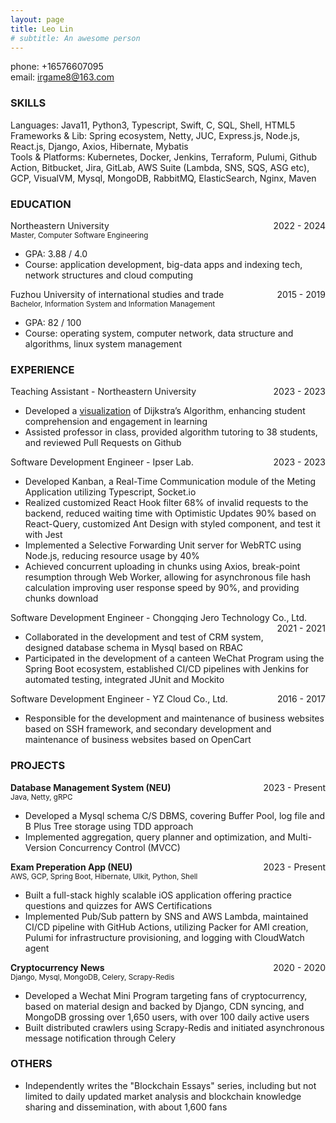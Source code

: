 ```yaml
---
layout: page
title: Leo Lin 
# subtitle: An awesome person
---
```


<!-- <span style="float: right; "><a href="{{ '/assets/resume.pdf' | prepend: site.baseurl }}"><strong>> Download as PDF</strong></a> </span> -->
<!-- <br> -->
phone: +16576607095 <br>
email: irgame8@163.com <br>
<!-- github: [https://github.com/user1684](https://github.com/user1684) -->

### SKILLS
Languages: Java11, Python3, Typescript, Swift, C, SQL, Shell, HTML5 <br>
Frameworks & Lib: Spring ecosystem, Netty, JUC, Express.js, Node.js, React.js, Django, Axios, Hibernate, Mybatis <br>
Tools & Platforms: Kubernetes, Docker, Jenkins, Terraform, Pulumi, Github Action, Bitbucket, Jira, GitLab, AWS Suite (Lambda, SNS, SQS, ASG etc), GCP, VisualVM, Mysql, MongoDB, RabbitMQ, ElasticSearch, Nginx, Maven <br>

### EDUCATION

Northeastern University <span style="float: right; ">2022 - 2024</span>  
<small>Master, Computer Software Engineering</small>
* GPA: 3.88 / 4.0
* Course: application development, big-data apps and indexing tech, network structures and cloud computing

Fuzhou University of international studies and trade <span style="float: right; ">2015 - 2019</span>  
<small>Bachelor, Information System and Information Management</small>
* GPA: 82 / 100
* Course: operating system, computer network, data structure and algorithms, linux system management
  
### EXPERIENCE

Teaching Assistant - Northeastern University <span style="float: right; ">2023 - 2023</span>  
* Developed a [visualization](https://nimble-mochi-a4fe14.netlify.app) of Dijkstra’s Algorithm, enhancing student comprehension and engagement in learning
* Assisted professor in class, provided algorithm tutoring to 38 students, and reviewed Pull Requests on Github
 
Software Development Engineer - Ipser Lab. <span style="float: right; ">2023 - 2023</span>  
* Developed Kanban, a Real-Time Communication module of the Meting Application utilizing Typescript, Socket.io
* Realized customized React Hook filter 68% of invalid requests to the backend, reduced waiting time with Optimistic Updates 90% based on React-Query, customized Ant Design with styled component, and test it with Jest
* Implemented a Selective Forwarding Unit server for WebRTC using Node.js, reducing resource usage by 40%
* Achieved concurrent uploading in chunks using Axios, break-point resumption through Web Worker, allowing for asynchronous file hash calculation improving user response speed by 90%, and providing chunks download

Software Development Engineer - Chongqing Jero Technology Co., Ltd. <span style="float: right; ">2021 - 2021</span>  
* Collaborated in the development and test of CRM system, designed database schema in Mysql based on RBAC
* Participated in the development of a canteen WeChat Program using the Spring Boot ecosystem, established CI/CD pipelines with Jenkins for automated testing, integrated JUnit and Mockito

Software Development Engineer - YZ Cloud Co., Ltd. <span style="float: right; ">2016 - 2017</span>  
* Responsible for the development and maintenance of business websites based on SSH framework, and secondary development and maintenance of business websites based on OpenCart

### PROJECTS
**Database Management System (NEU)** <span style="float: right; ">2023 - Present</span><br>
<small> Java, Netty, gRPC </small> 
* Developed a Mysql schema C/S DBMS, covering Buffer Pool, log file and B Plus Tree storage using TDD approach
* Implemented aggregation, query planner and optimization, and Multi-Version Concurrency Control (MVCC)

**Exam Preperation App (NEU)** <span style="float: right; ">2023 - Present</span><br>
<small> AWS, GCP, Spring Boot, Hibernate, UIkit, Python, Shell </small> 
* Built a full-stack highly scalable iOS application offering practice questions and quizzes for AWS Certifications
* Implemented Pub/Sub pattern by SNS and AWS Lambda, maintained CI/CD pipeline with GitHub Actions, utilizing Packer for AMI creation, Pulumi for infrastructure provisioning, and logging with CloudWatch agent

**Cryptocurrency News** <span style="float: right; ">2020 - 2020</span><br>
<small> Django, Mysql, MongoDB, Celery, Scrapy-Redis </small>
* Developed a Wechat Mini Program targeting fans of cryptocurrency, based on material design and backed by Django, CDN syncing, and MongoDB grossing over 1,650 users, with over 100 daily active users
* Built distributed crawlers using Scrapy-Redis and initiated asynchronous message notification through Celery

### OTHERS

- Independently writes the "Blockchain Essays" series, including but not limited to daily updated market analysis and blockchain knowledge sharing and dissemination, with about 1,600 fans

<!-- - Translate 3 books from English to Chinese<br>
[Johnny Depp(published 2017.3)](https://book.douban.com/subject/26939902/)<br>
[All is not Forgotten(published 2017.10)](https://book.douban.com/subject/27107197/)<br>
[How to Stop Time(published 2018.8)](https://book.douban.com/subject/30223818/) -->
